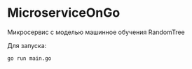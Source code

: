 # MicroserviceOnGo
Микросервис с моделью машинное обучения RandomTree

Для запуска:

```sh
go run main.go
```
